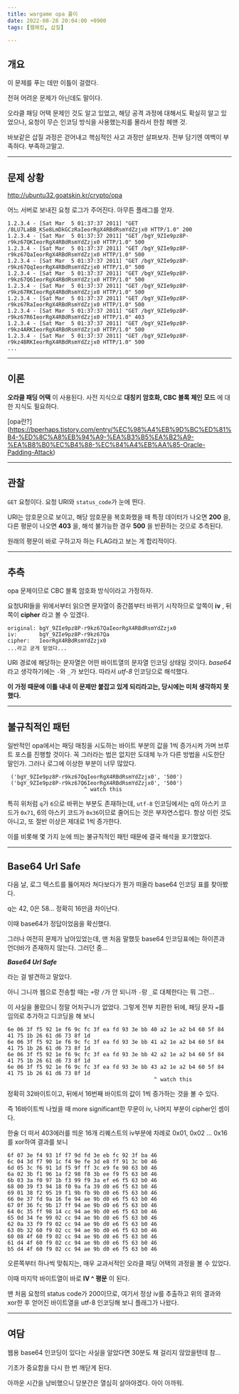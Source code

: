 ```yaml
---
title: wargame opa 풀이
date: 2022-08-28 20:04:00 +0900
tags: [웹해킹, 삽질]

---
```


## 개요

이 문제를 푸는 데만 이틀이 걸렸다.

전혀 어려운 문제가 아닌데도 말이다.

오라클 패딩 어택 문제인 것도 알고 있었고, 해당 공격 과정에 대해서도 확실히 알고 있었으나, 요청이 무슨 인코딩 방식을 사용했는지를 몰라서 한참 헤맨 것.

바보같은 삽질 과정은 걷어내고 핵심적인 사고 과정만 살펴보자. 전부 담기엔 여백이 부족하다. 부족하고말고.

---

## 문제 상황

http://ubuntu32.goatskin.kr/crypto/opa

어느 서버로 보내진 요청 로그가 주어진다. 아무튼 플래그를 얻자.

```http
1.2.3.4 - [Sat Mar  5 01:37:37 2011] "GET /8LU7LaBB_KSe8LmDkGCzRaIeorRgX4RBdRsmYdZzjx0 HTTP/1.0" 200
1.2.3.4 - [Sat Mar  5 01:37:37 2011] "GET /bgY_9ZIe9pz8P-r9kz67QKIeorRgX4RBdRsmYdZzjx0 HTTP/1.0" 500
1.2.3.4 - [Sat Mar  5 01:37:37 2011] "GET /bgY_9ZIe9pz8P-r9kz67QaIeorRgX4RBdRsmYdZzjx0 HTTP/1.0" 500
1.2.3.4 - [Sat Mar  5 01:37:37 2011] "GET /bgY_9ZIe9pz8P-r9kz67QqIeorRgX4RBdRsmYdZzjx0 HTTP/1.0" 500
1.2.3.4 - [Sat Mar  5 01:37:37 2011] "GET /bgY_9ZIe9pz8P-r9kz67Q6IeorRgX4RBdRsmYdZzjx0 HTTP/1.0" 500
1.2.3.4 - [Sat Mar  5 01:37:37 2011] "GET /bgY_9ZIe9pz8P-r9kz67RKIeorRgX4RBdRsmYdZzjx0 HTTP/1.0" 500
1.2.3.4 - [Sat Mar  5 01:37:37 2011] "GET /bgY_9ZIe9pz8P-r9kz67RaIeorRgX4RBdRsmYdZzjx0 HTTP/1.0" 500
1.2.3.4 - [Sat Mar  5 01:37:37 2011] "GET /bgY_9ZIe9pz8P-r9kz67R6IeorRgX4RBdRsmYdZzjx0 HTTP/1.0" 403
1.2.3.4 - [Sat Mar  5 01:37:37 2011] "GET /bgY_9ZIe9pz8P-r9kz4ARKIeorRgX4RBdRsmYdZzjx0 HTTP/1.0" 500
1.2.3.4 - [Sat Mar  5 01:37:37 2011] "GET /bgY_9ZIe9pz8P-r9kz4BRKIeorRgX4RBdRsmYdZzjx0 HTTP/1.0" 500
...
```

---

## 이론

__오라클 패딩 어택__ 이 사용된다. 사전 지식으로 __대칭키 암호화, CBC 블록 체인 모드__ 에 대한 지식도 필요하다.

[opa란?] (https://bperhaps.tistory.com/entry/%EC%98%A4%EB%9D%BC%ED%81%B4-%ED%8C%A8%EB%94%A9-%EA%B3%B5%EA%B2%A9-%EA%B8%B0%EC%B4%88-%EC%84%A4%EB%AA%85-Oracle-Padding-Attack)

---

## 관찰

`GET` 요청이다. 요청 URI와 `status_code`가 눈에 띈다.

URI는 암호문으로 보이고, 해당 암호문을 복호화했을 때 특정 데이터가 나오면 __200__ 을, 다른 평문이 나오면 __403__ 을, 해석 불가능한 경우 __500__ 을 반환하는 것으로 추측된다.

원래의 평문이 바로 구하고자 하는 FLAG라고 보는 게 합리적이다.

---

## 추측

opa 문제이므로 CBC 블록 암호화 방식이라고 가정하자.

요청URI들을 위에서부터 읽으면 문자열이 중간쯤부터 바뀌기 시작하므로 앞쪽이 __iv__ , 뒤쪽이 __cipher__ 라고 볼 수 있겠다.

```
original: bgY_9ZIe9pz8P-r9kz67QaIeorRgX4RBdRsmYdZzjx0
iv:       bgY_9ZIe9pz8P-r9kz67Qa
cipher:   IeorRgX4RBdRsmYdZzjx0
...라고 굳게 믿었다...
```

URI 경로에 해당하는 문자열은 어떤 바이트열의 문자열 인코딩 상태일 것이다. _base64_ 라고 생각하기에는 `-`와 `_`가 보인다. 따라서 _utf-8_ 인코딩으로 해석했다.

__이 가정 때문에 이틀 내내 이 문제만 붙잡고 있게 되리라고는, 당시에는 미처 생각하지 못했다.__

---

## 불규칙적인 패턴

일반적인 opa에서는 패딩 매칭을 시도하는 바이트 부분의 값을 1씩 증가시켜 가며 브루트 포스를 진행할 것이다. 꼭 그러라는 법은 없지만 도대체 누가 다른 방법을 시도한단 말인가. 그러나 로그에 이상한 부분이 너무 많았다.

```
 ('bgY_9ZIe9pz8P-r9kz67QqIeorRgX4RBdRsmYdZzjx0', '500')
 ('bgY_9ZIe9pz8P-r9kz67Q6IeorRgX4RBdRsmYdZzjx0', '500')
                        ^ watch this
```

특히 위처럼 `q`가 `6`으로 바뀌는 부분도 존재하는데, `utf-8` 인코딩에서는 q의 아스키 코드가 `0x71`, 6의 아스키 코드가 `0x36`이므로 줄어드는 것은 부자연스럽다. 항상 이런 것도 아니고, 또 절반 이상은 제대로 1씩 증가한다.

이를 비롯해 몇 가지 눈에 띄는 불규칙적인 패턴 때문에 결국 해석을 포기했었다.

---

## Base64 Url Safe

다음 날, 로그 텍스트를 뚫어져라 쳐다보다가 뭔가 떠올라 base64 인코딩 표를 찾아봤다.

q는 42, 0은 58... 정확히 16만큼 차이난다.

이때 base64가 정답이었음을 확신했다.

그러나 여전히 문제가 남아있었는데, 맨 처음 말했듯 base64 인코딩표에는 하이픈과 언더바가 존재하지 않는다. 그러던 중...

___Base64 Url Safe___

라는 걸 발견하고 말았다.

아니 그니까 웹으로 전송할 때는 `+`랑 `/`가 안 되니까 `-`랑 `_`로 대체한다는 뭐 그런...

이 사실을 몰랐으니 정말 어처구니가 없었다. 그렇게 전부 치환한 뒤에, 패딩 문자 `=`를 임의로 추가하고 디코딩을 해 보니

```
6e 06 3f f5 92 1e f6 9c fc 3f ea fd 93 3e bb 40 a2 1e a2 b4 60 5f 84 41 75 1b 26 61 d6 73 8f 1d 
6e 06 3f f5 92 1e f6 9c fc 3f ea fd 93 3e bb 41 a2 1e a2 b4 60 5f 84 41 75 1b 26 61 d6 73 8f 1d 
6e 06 3f f5 92 1e f6 9c fc 3f ea fd 93 3e bb 42 a2 1e a2 b4 60 5f 84 41 75 1b 26 61 d6 73 8f 1d 
6e 06 3f f5 92 1e f6 9c fc 3f ea fd 93 3e bb 43 a2 1e a2 b4 60 5f 84 41 75 1b 26 61 d6 73 8f 1d 
                                              ^ watch this
```

정확히 32바이트이고, 뒤에서 16번째 바이트의 값이 1씩 증가하는 것을 볼 수 있다.

즉 16바이트씩 나눴을 때 more significant한 무문이 iv, 나머지 부분이 cipher인 셈이다.

한술 더 떠서 403에러를 띄운 16개 리퀘스트의 iv부분에 차례로 0x01, 0x02 ... 0x16를 xor하여 결과를 보니

```
6f 07 3e f4 93 1f f7 9d fd 3e eb fc 92 3f ba 46 
6c 04 3d f7 90 1c f4 9e fe 3d e8 ff 91 3c b0 46 
6d 05 3c f6 91 1d f5 9f ff 3c e9 fe 90 63 b0 46 
6a 02 3b f1 96 1a f2 98 f8 3b ee f9 f5 63 b0 46 
6b 03 3a f0 97 1b f3 99 f9 3a ef e6 f5 63 b0 46 
68 00 39 f3 94 18 f0 9a fa 39 d0 e6 f5 63 b0 46 
69 01 38 f2 95 19 f1 9b fb 9b d0 e6 f5 63 b0 46 
66 0e 37 fd 9a 16 fe 94 ae 9b d0 e6 f5 63 b0 46 
67 0f 36 fc 9b 17 ff 94 ae 9b d0 e6 f5 63 b0 46 
64 0c 35 ff 98 14 cc 94 ae 9b d0 e6 f5 63 b0 46 
65 0d 34 fe 99 02 cc 94 ae 9b d0 e6 f5 63 b0 46 
62 0a 33 f9 f9 02 cc 94 ae 9b d0 e6 f5 63 b0 46 
63 0b 32 60 f9 02 cc 94 ae 9b d0 e6 f5 63 b0 46 
60 08 4f 60 f9 02 cc 94 ae 9b d0 e6 f5 63 b0 46 
61 d4 4f 60 f9 02 cc 94 ae 9b d0 e6 f5 63 b0 46 
b5 d4 4f 60 f9 02 cc 94 ae 9b d0 e6 f5 63 b0 46
```

오른쪽부터 하나씩 맞춰지는, 매우 교과서적인 오라클 패딩 어택의 과정을 볼 수 있었다.

이때 마지막 바이트열이 바로 __IV ^ 평문__ 이 된다.

맨 처음 요청의 status code가 200이므로, 여기서 정상 iv를 추출하고 위의 결과와 xor한 후 얻어진 바이트열을 utf-8 인코딩해 보니 플래그가 나왔다.

---

## 여담

웹용 base64 인코딩이 있다는 사실을 알았다면 30분도 채 걸리지 않았을텐데 참...

기초가 중요함을 다시 한 번 깨닫게 된다.

아까운 시간을 낭비했으니 당분간은 열심히 살아야겠다. 아이 아까워.